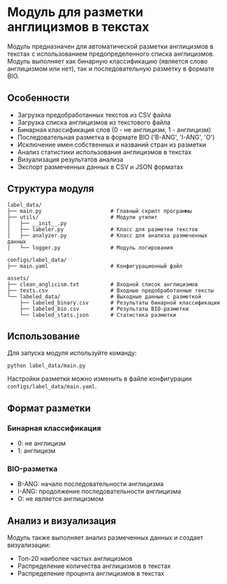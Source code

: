 # Модуль для разметки англицизмов в текстах

Модуль предназначен для автоматической разметки англицизмов в текстах с использованием предопределенного списка англицизмов. Модуль выполняет как бинарную классификацию (является слово англицизмом или нет), так и последовательную разметку в формате BIO.

## Особенности

- Загрузка предобработанных текстов из CSV файла
- Загрузка списка англицизмов из текстового файла
- Бинарная классификация слов (0 - не англицизм, 1 - англицизм)
- Последовательная разметка в формате BIO ('B-ANG', 'I-ANG', 'O')
- Исключение имен собственных и названий стран из разметки
- Анализ статистики использования англицизмов в текстах
- Визуализация результатов анализа
- Экспорт размеченных данных в CSV и JSON форматах

## Структура модуля

```
label_data/
├── main.py                      # Главный скрипт программы
├── utils/                       # Модули утилит
│   ├── __init__.py             
│   ├── labeler.py               # Класс для разметки текстов
│   ├── analyzer.py              # Класс для анализа размеченных данных
│   └── logger.py                # Модуль логирования

configs/label_data/
├── main.yaml                    # Конфигурационный файл

assets/
├── clean_anglicism.txt          # Входной список англицизмов
├── texts.csv                    # Входные предобработанные тексты
└── labeled_data/                # Выходные данные с разметкой
    ├── labeled_binary.csv       # Результаты бинарной классификации
    ├── labeled_bio.csv          # Результаты BIO-разметки
    └── labeled_stats.json       # Статистика разметки
```

## Использование

Для запуска модуля используйте команду:

```
python label_data/main.py
```

Настройки разметки можно изменить в файле конфигурации `configs/label_data/main.yaml`.

## Формат разметки

### Бинарная классификация
- 0: не англицизм
- 1: англицизм

### BIO-разметка
- B-ANG: начало последовательности англицизма
- I-ANG: продолжение последовательности англицизма
- O: не является англицизмом

## Анализ и визуализация

Модуль также выполняет анализ размеченных данных и создает визуализации:
- Топ-20 наиболее частых англицизмов
- Распределение количества англицизмов в текстах
- Распределение процента англицизмов в текстах